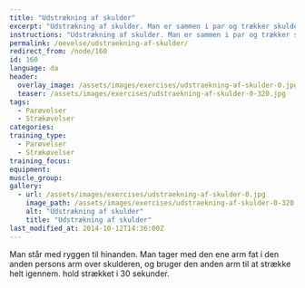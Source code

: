```yaml
---
title: "Udstrækning af skulder"
excerpt: "Udstrækning af skulder. Man er sammen i par og trækker skulderbladene fra hinanden. "
instructions: "Udstrækning af skulder. Man er sammen i par og trækker skulderbladene fra hinanden. "
permalink: /oevelse/udstraekning-af-skulder/
redirect_from: /node/160
id: 160
language: da
header:
  overlay_image: /assets/images/exercises/udstraekning-af-skulder-0.jpg
  teaser: /assets/images/exercises/udstraekning-af-skulder-0-320.jpg
tags:
  - Parøvelser
  - Strækøvelser
categories:
training_type: 
  - Parøvelser
  - Strækøvelser
training_focus: 
equipment:
muscle_group:
gallery:
  - url: /assets/images/exercises/udstraekning-af-skulder-0.jpg
    image_path: /assets/images/exercises/udstraekning-af-skulder-0-320.jpg
    alt: "Udstrækning af skulder"
    title: "Udstrækning af skulder"
last_modified_at: 2014-10-12T14:36:00Z
---
```


Man står med ryggen til hinanden. Man tager med den ene arm fat i den anden persons arm over skulderen, og bruger den anden arm til at strække helt igennem. hold strækket i 30 sekunder.
